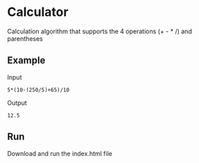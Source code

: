 # Calculator
Calculation algorithm that supports the 4 operations (+ - * /) and parentheses

## Example
Input
```
5*(10-(250/5)+65)/10
```
Output
```
12.5
```
## Run
Download and run the index.html file
